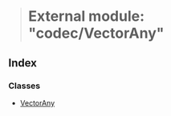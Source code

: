 > # External module: "codec/VectorAny"

## Index

### Classes

* [VectorAny](../classes/_codec_vectorany_.vectorany.md)
